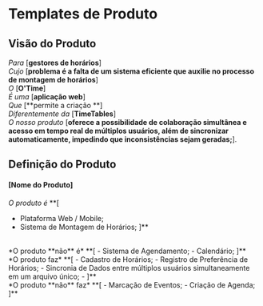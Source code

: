 # Templates de Produto

## Visão do Produto

*Para* [**gestores de horários**] <br>
*Cujo* [**problema é a falta de um sistema eficiente que auxilie no processo de montagem de horários**] <br>
*O* [**O'Time**] <br>
*É uma* [**aplicação web**] <br>
*Que* [**permite a criação **] <br>
*Diferentemente da* [**TimeTables**] <br>
*O nosso produto* [**oferece a possibilidade de colaboração simultânea e acesso em tempo real de múltiplos usuários, além de sincronizar automaticamente, impedindo que inconsistências sejam geradas;**].

## Definição do Produto

#### [Nome do Produto]

*O produto é* 
**[
- Plataforma Web / Mobile;
- Sistema de Montagem de Horários;
]** 
<br>
*O produto **não** é* 
**[
- Sistema de Agendamento;
- Calendário;
]** <br>
*O produto faz* 
**[
- Cadastro de Horários;
- Registro de Preferência de Horários;
- Sincronia de Dados entre múltiplos usuários simultaneamente em um arquivo único;
- ]** <br>
*O produto **não** faz* 
**[
- Marcação de Eventos;
- Criação de Agenda;
]** <br>
